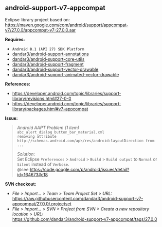 ## android-support-v7-appcompat

Eclipse library project based on:<br/>
https://maven.google.com/com/android/support/appcompat-v7/27.0.0/appcompat-v7-27.0.0.aar

**Requires:**
- `Android 8.1 (API 27) SDK Platform`
- [dandar3/android-support-annotations](https://github.com/dandar3/android-support-annotations/tree/27.0.0)
- [dandar3/android-support-core-utils](https://github.com/dandar3/android-support-core-utils/tree/27.0.0)
- [dandar3/android-support-fragment](https://github.com/dandar3/android-support-fragment/tree/27.0.0)
- [dandar3/android-support-vector-drawable](https://github.com/dandar3/android-support-vector-drawable/tree/27.0.0)
- [dandar3/android-support-animated-vector-drawable](https://github.com/dandar3/android-support-animated-vector-drawable/tree/27.0.0)

**References:**
- https://developer.android.com/topic/libraries/support-library/revisions.html#27-0-0
- https://developer.android.com/topic/libraries/support-library/packages.html#v7-appcompat

**Issue:**<br/>
 > _Android AAPT Problem (1 item)_<br/>
 > `abc_alert_dialog_button_bar_material.xml` <br/>
 > `removing attribute http://schemas.android.com/apk/res/android:layoutDirection from ...`<br/>
 >
 > _Solution_:<br/>
 > Set Eclipse `Preferences` > `Android` > `Build` > `Build output` to `Normal` or `Silent` instead of `Verbose`.<br/>
 > @see https://code.google.com/p/android/issues/detail?id=164673#c18

**SVN checkout:**
- _File > Import... > Team > Team Project Set > URL:_<br/>
  https://raw.githubusercontent.com/dandar3/android-support-v7-appcompat/27.0.0/.projectset
- _File > Import... > SVN > Project from SVN > Create a new repository location > URL:_<br/>
  https://github.com/dandar3/android-support-v7-appcompat/tags/27.0.0